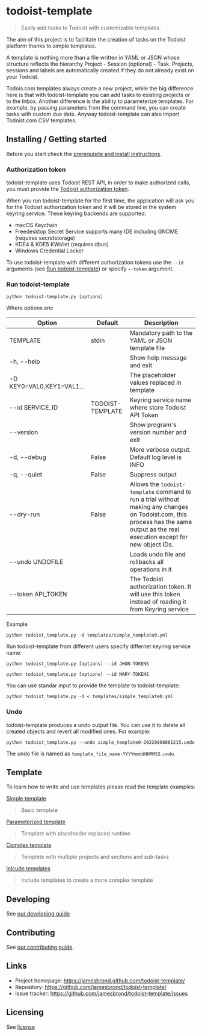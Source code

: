 # todoist-template

> Easily add tasks to Todoist with customizable templates.

The aim of this project is to facilitate the creation of tasks on the Todoist platform thanks to simple templates.

A template is nothing more than a file written in YAML or JSON whose structure reflects the hierarchy Project - Session (optional) - Task.
Projects, sessions and labels are automatically created if they do not already exist on your Todoist.

Todois.com templates always create a new project, while the big difference here is that with todoist-template you can add tasks to existing projects or to the Inbox.
Another difference is the ability to parameterize templates. For example, by passing parameters from the command line, you can create tasks with custom due date.
Anyway todoist-template can also import Todoist.com CSV templates.

## Installing / Getting started

Before you start check the [prerequisite and install instructions](install.md).

### Authorization token

todoist-template uses Todoist REST API, in order to make authorized calls, you must provide the [Todoist authorization token](https://developer.todoist.com/rest/v1/?python#next-steps).

When you run todoist-template for the first time, the application will ask you for the Todoist authorization token and it will be stored in the system keyring service.
These keyring backends are supported:

- macOS Keychain
- Freedesktop Secret Service supports many IDE including GNOME (requires secretstorage)
- KDE4 & KDE5 KWallet (requires dbus)
- Windows Credential Locker

To use todoist-template with different authorization tokens use the `--id` arguments (see [Run todoist-template](./README.md#run-todoist-template)) or specify `--token` argument.

### Run todoist-template

```shell
python todoist-template.py [options]
```

Where options are:

| Option                   | Default   | Description                                               |
|--------------------------|-----------|-----------------------------------------------------------|
| TEMPLATE                 | stdin     | Mandatory path to the YAML or JSON template file          |
| -h, --help               |           | Show help message and exit                                |
| -D KEY0=VAL0,KEY1=VAL1...|           | The placeholder values replaced in template               |
| --id SERVICE_ID          | TODOIST-TEMPLATE | Keyring service name where store Todoist API Token |
| --version                |           | Show program's version number and exit                    |
| -d, --debug              | False     | More verbose output. Default log level is INFO            |
| -q, --quiet              | False     | Suppress output                                           |
| --dry-run                | False     | Allows the `todoist-template` command to run a trial without making any changes on Todoist.com, this process has the same output as the real execution except for new object IDs. |
| --undo UNDOFILE          |           | Loads undo file and rollbacks all operations in it        |
| --token API_TOKEN        |           | The Todoist authorization token. It will use this token instead of reading it from Keyring service |

Example

```shell
python todoist_template.py -d templates/simple_template0.yml
```

Run todoist-template from different users specify differnet keyring service name:

```shell
python todoist_template.py [options] --id JHON-TOKENS
```

```shell
python todoist_template.py [options] --id MARY-TOKENS
```

You can use standar input to provide the template to todoist-template:

```shell
python todoist_template.py -d < templates/simple_template0.yml
```

### Undo

todoist-template produces a undo output file. You can use it to delete all created objects and revert all modified ones. For example:

```shell
python todoist_template.py --undo simple_template0-20220808081215.undo
```

The undo file is named as `template_file_name-YYYYmmddHHMMSS.undo`.

## Template

To learn how to write and use templates please read the template examples:

[Simple template](./template/simple_template.md)
> Basic template

[Parameterized template](./template/param_template.md)
> Template with placeholder replaced runtime

[Complex template](./template/complex_template.md)
> Templete with multiple projects and sections and sub-tasks

[Inlcude templates](./template/include_template.md)
> Include templates to create a more complex template

## Developing

See [our developing guide](./DEVELOPING.md)

## Contributing

See [our contributing guide](./CONTRIBUTING.md).

## Links

- Project homepage: <https://jamesbrond.github.com/todoist-template/>
- Repository: <https://github.com/jamesbrond/todoist-template/>
- Issue tracker: <https://github.com/jamesbrond/todoist-template/issues>

## Licensing

See [license](../LICENSE)
